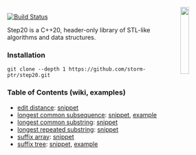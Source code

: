 <img align="right" src="https://user-images.githubusercontent.com/3381451/40880432-5b9e7086-66b9-11e8-9718-4b1ea4eae317.png" width="20%">

[![Build Status](https://ci.appveyor.com/api/projects/status/github/storm-ptr/step20?svg=true&branch=master)](https://ci.appveyor.com/project/storm-ptr/step20/branch/master)

Step20 is a C++20, header-only library of STL-like algorithms and data structures.

### Installation

    git clone --depth 1 https://github.com/storm-ptr/step20.git

### Table of Contents (wiki, examples)

* [edit distance](https://en.wikipedia.org/wiki/Levenshtein_distance):
  [snippet](https://github.com/storm-ptr/step20/blob/master/test/main.cpp#L134-L141)
* [longest common subsequence</summary>](https://en.wikipedia.org/wiki/Longest_common_subsequence_problem):
  [snippet](https://github.com/storm-ptr/step20/blob/master/test/main.cpp#L299-L303),
  [example](https://github.com/storm-ptr/step20/blob/master/example/diff/diff.hpp#L48-L67)
* [longest common substring](https://en.wikipedia.org/wiki/Longest_common_substring_problem):
  [snippet](https://github.com/storm-ptr/step20/blob/master/test/main.cpp#L320-L324)
* [longest repeated substring](https://en.wikipedia.org/wiki/Longest_repeated_substring_problem):
  [snippet](https://github.com/storm-ptr/step20/blob/master/test/main.cpp#L366-L368)
* [suffix array](https://en.wikipedia.org/wiki/Suffix_array):
  [snippet](https://github.com/storm-ptr/step20/blob/master/test/main.cpp#L399-L400)
* [suffix tree](https://en.wikipedia.org/wiki/Suffix_tree):
  [snippet](https://github.com/storm-ptr/step20/blob/master/test/main.cpp#L473-L474),
  [example](https://github.com/storm-ptr/step20/blob/master/example/suffix_tree_viz/suffix_tree_viz.hpp#L15-L43)
